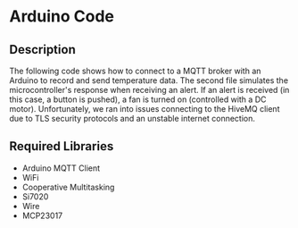 # Arduino Code
## Description
The following code shows how to connect to a MQTT broker with an Arduino to record and send temperature data. The second file simulates the microcontroller's response when receiving an alert. If an alert is received (in this case, a button is pushed), a fan is turned on (controlled with a DC motor). Unfortunately, we ran into issues connecting to the HiveMQ client due to TLS security protocols and an unstable internet connection.

## Required Libraries
- Arduino MQTT Client
- WiFi
- Cooperative Multitasking
- Si7020
- Wire
- MCP23017
